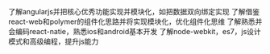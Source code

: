 了解angularjs并把核心优秀功能实现并模块化，如把数据双向绑定实现
了解借鉴react-web和polymer的组件化思路并将实现模块化，优化组件化思维
了解熟悉并会编码react-natie，熟悉ios和android基本开发
了解node-webkit，es7，js设计模式和高级编程，提升js能力
